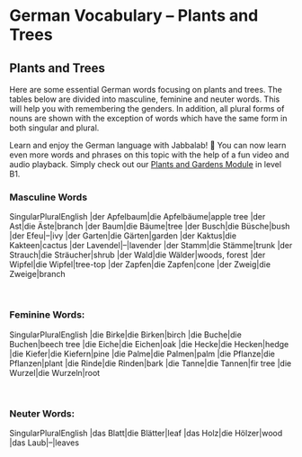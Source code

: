 # German Vocabulary – Plants and Trees

[](http://www.jabbalab.com/blog/wp-content/uploads/2015/02/Plants-and-Trees.jpg)

## Plants and Trees

Here are some essential German words focusing on plants and trees. The tables below are divided into masculine, feminine and neuter words. This will help you with remembering the genders. In addition, all plural forms of nouns are shown with the exception of words which have the same form in both singular and plural.

Learn and enjoy the German language with Jabbalab! 🙂
You can now learn even more words and phrases on this topic with the help of a fun video and audio playback. Simply check out our [Plants and Gardens Module](../../module.php-id=77.html) in level B1. 

### Masculine Words
SingularPluralEnglish
|der Apfelbaum|die Apfelbäume|apple tree
|der Ast|die Äste|branch
|der Baum|die Bäume|tree
|der Busch|die Büsche|bush
|der Efeu|–|ivy
|der Garten|die Gärten|garden
|der Kaktus|die Kakteen|cactus
|der Lavendel|–|lavender
|der Stamm|die Stämme|trunk
|der Strauch|die Sträucher|shrub
|der Wald|die Wälder|woods, forest
|der Wipfel|die Wipfel|tree-top
|der Zapfen|die Zapfen|cone
|der Zweig|die Zweige|branch



 

### Feminine Words:
SingularPluralEnglish
|die Birke|die Birken|birch
|die Buche|die Buchen|beech tree
|die Eiche|die Eichen|oak
|die Hecke|die Hecken|hedge
|die Kiefer|die Kiefern|pine
|die Palme|die Palmen|palm
|die Pflanze|die Pflanzen|plant
|die Rinde|die Rinden|bark
|die Tanne|die Tannen|fir tree
|die Wurzel|die Wurzeln|root



 

### Neuter Words:
SingularPluralEnglish
|das Blatt|die Blätter|leaf
|das Holz|die Hölzer|wood
|das Laub|–|leaves



